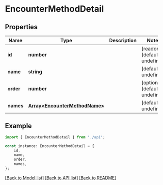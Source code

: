 # EncounterMethodDetail


## Properties

Name | Type | Description | Notes
------------ | ------------- | ------------- | -------------
**id** | **number** |  | [readonly] [default to undefined]
**name** | **string** |  | [default to undefined]
**order** | **number** |  | [optional] [default to undefined]
**names** | [**Array&lt;EncounterMethodName&gt;**](EncounterMethodName.md) |  | [default to undefined]

## Example

```typescript
import { EncounterMethodDetail } from './api';

const instance: EncounterMethodDetail = {
    id,
    name,
    order,
    names,
};
```

[[Back to Model list]](../README.md#documentation-for-models) [[Back to API list]](../README.md#documentation-for-api-endpoints) [[Back to README]](../README.md)
